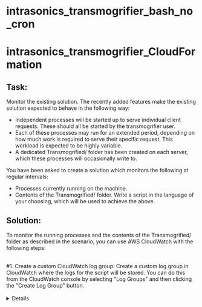 # intrasonics_transmogrifier_bash_no_cron

# intrasonics_transmogrifier_CloudFormation

## Task:<br>
Monitor the existing solution. The recently added features make the existing solution expected to behave in the following way: 
-  Independent processes will be started up to serve individual client requests. These should all be started by the transmogrifier user. 
-  Each of these processes may run for an extended period, depending on how much work is required to serve their specific request. This workload is expected to be highly variable. 
-  A dedicated Transmogrified/ folder has been created on each server, which these processes will occasionally write to. 

You have been asked to create a solution which monitors the following at regular intervals:<br>
-  Processes currently running on the machine. 
-  Contents of the Transmogrified/ folder. 
Write a script in the language of your choosing, which will be used to achieve the above. 


## Solution:

To monitor the running processes and the contents of the Transmogrified/ folder as described in the scenario, you can use AWS CloudWatch with the following steps:

<br>
#1. Create a custom CloudWatch log group: Create a custom log group in CloudWatch where the logs for the script will be stored. You can do this from the CloudWatch console by selecting "Log Groups" and then clicking the "Create Log Group" button.
<br><br>
<details markdown=1><summary markdown="span">Details</summary>

Here are the steps to create a custom CloudWatch log group:

1. Open the AWS Management Console and navigate to the CloudWatch service.
2. In the CloudWatch dashboard, select "Log Groups" from the left-hand navigation menu.
3. Click the "Create Log Group" button in the top-right corner of the page.
4. In the "Create Log Group" dialog box, enter a name for the log group in the "Log Group Name" field. For example, you can name it "Transmogrifier Logs".
5. You can optionally add tags to the log group by clicking the "Add Tags" button. Tags are key-value pairs that help you organize and search for log groups.
6. Click the "Create" button to create the log group.

Your custom CloudWatch log group is now created and ready to receive logs from your script.
</details>
